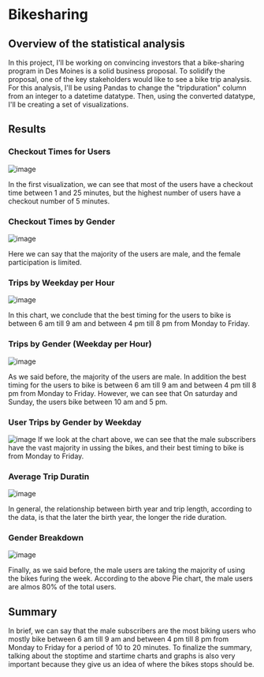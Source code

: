 # Bikesharing
## Overview of the statistical analysis
  In this project, I'll be working on convincing investors that a bike-sharing program in Des Moines is a solid business proposal. To solidify the proposal, one of the key stakeholders would like to see a bike trip analysis. For this analysis, I'll be using Pandas to change the "tripduration" column from an integer to a datetime datatype. Then, using the converted datatype, I'll be creating a set of visualizations.
  
## Results
### Checkout Times for Users

![image](https://user-images.githubusercontent.com/80184581/127948299-abcb60f5-af78-4ff7-8912-0c96cb4cb44d.png)

In the first visualization, we can see that most of the users have a checkout time between 1 and 25 minutes, but the highest number of users have a checkout number of 5 minutes. 

### Checkout Times by Gender

![image](https://user-images.githubusercontent.com/80184581/127948625-99aa80f7-0af5-4ca0-872e-b136ccf02582.png)

Here we can say that the majority of the users are male, and the female participation is limited.

### Trips by Weekday per Hour

![image](https://user-images.githubusercontent.com/80184581/127948834-ca07e089-217b-45d2-ad96-32faa1368462.png)

In this chart, we conclude that the best timing for the users to bike is between 6 am till 9 am and between 4 pm till 8 pm from Monday to Friday. 

### Trips by Gender (Weekday per Hour)

![image](https://user-images.githubusercontent.com/80184581/127949043-821efbf5-4d80-45dd-9b3b-bd7a741a5bde.png)

As we said before, the majority of the users are male. In addition the best timing for the users to bike is between 6 am till 9 am and between 4 pm till 8 pm from Monday to Friday. However, we can see that On saturday and Sunday, the users bike between 10 am and 5 pm. 

### User Trips by Gender by Weekday

![image](https://user-images.githubusercontent.com/80184581/127949348-113e5a74-c2bb-4adc-96cc-45c1a594c6e1.png)
If we look at the chart above, we can see that the male subscribers have the vast majority in ussing the bikes, and their best timing to bike is from Monday to Friday. 

### Average Trip Duratin 

![image](https://user-images.githubusercontent.com/80184581/127950069-60e789e6-6fc3-4e9e-94e3-33a36d83ecf1.png)

In general, the relationship between birth year and trip length, according to the data, is that the later the birth year, the longer the ride duration. 

### Gender Breakdown

![image](https://user-images.githubusercontent.com/80184581/127950362-1ded5d3a-f9b8-4727-945f-6c6d23326e2d.png)

Finally, as we said before, the male users are taking the majority of using the bikes furing the week. According to the above Pie chart, the male users are almos 80% of the total users. 

## Summary
In brief, we can say that the male subscribers are the most biking users who mostly bike between 6 am till 9 am and between 4 pm till 8 pm from Monday to Friday for a period of 10 to 20 minutes. To finalize the summary, talking about the stoptime and startime charts and graphs is also very important because they give us an idea of where the bikes stops should be. 
